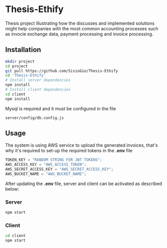 # Thesis-Ethify

Thesis project illustrating how the discusses and implemented solutions might help companies with the most common accounting processes such as invocie exchange data, payment processing and invoice processing.

## Installation

```bash
mkdir project
cd project
git pull https://github.com/SisioGio/Thesis-Ethify
cd 'Thesis-Ethify'
# Install server dependencies
npm install
# Install client dependencies
cd client
npm install
```

Mysql is required and it must be configured in the file

```
server/config/db.config.js
```

## Usage

The system is using AWS service to upload the generated invoices, that's why it's required to set-up the required tokens in the **.env** file

```javascript
TOKEN_KEY = "RANDOM STRING FOR JWT TOKENS";
AWS_ACCESS_KEY = "AWS_ACCESS_TOKEN";
AWS_SECRET_ACCESS_KEY = "AWS_SECRET_ACCESS_KEY";
AWS_BUCKET_NAME = "AWS_BUCKET_NAME";
```

After updating the **.env** file, server and client can be activated as described below:

### Server

```bash
npm start

```

### Client

```bash
cd client
npm start

```
